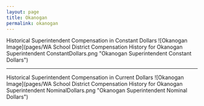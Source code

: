 ```yaml
---
layout: page
title: Okanogan
permalink: okanogan
---
```



Historical Superintendent Compensation in Constant Dollars
![Okanogan Image](pages/WA School District Compensation History for Okanogan Superintendent ConstantDollars.png "Okanogan Superintendent Constant Dollars")

___

Historical Superintendent Compensation in Current Dollars
![Okanogan Image](pages/WA School District Compensation History for Okanogan Superintendent NominalDollars.png "Okanogan Superintendent Nominal Dollars")